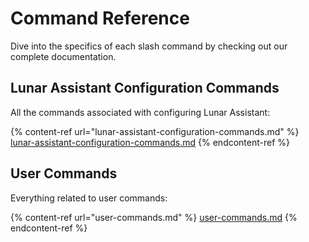 # Command Reference

Dive into the specifics of each slash command by checking out our complete documentation.

## Lunar Assistant Configuration Commands

All the commands associated with configuring Lunar Assistant:

{% content-ref url="lunar-assistant-configuration-commands.md" %}
[lunar-assistant-configuration-commands.md](lunar-assistant-configuration-commands.md)
{% endcontent-ref %}

## User Commands

Everything related to user commands:

{% content-ref url="user-commands.md" %}
[user-commands.md](user-commands.md)
{% endcontent-ref %}
